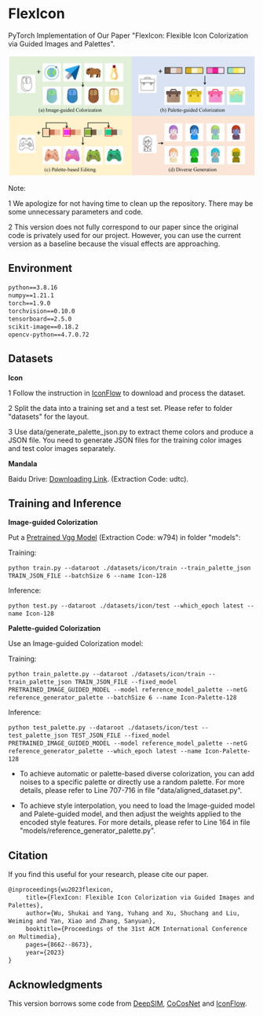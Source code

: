 # FlexIcon

PyTorch Implementation of Our Paper "FlexIcon: Flexible Icon Colorization via Guided Images and Palettes".

<p align='center'>  
  <img src='imgs/teaser.png' width='1000'/>
</p>

Note:

1 We apologize for not having time to clean up the repository. There may be some unnecessary parameters and code.

2 This version does not fully correspond to our paper since the original code is privately used for our project. However, you can use the current version as a baseline because the visual effects are approaching.


## Environment
```
python==3.8.16
numpy==1.21.1
torch==1.9.0
torchvision==0.10.0
tensorboard==2.5.0
scikit-image==0.18.2
opencv-python==4.7.0.72
```

## Datasets

**Icon** 

1 Follow the instruction in [IconFlow](https://github.com/djosix/IconFlow) to download and process the dataset.

2 Split the data into a training set and a test set. Please refer to folder "datasets" for the layout.

3 Use data/generate_palette_json.py to extract theme colors and produce a JSON file. You need to generate JSON files for the training color images and test color images separately.

**Mandala** 

Baidu Drive: [Downloading Link](https://pan.baidu.com/s/18IMkLcGjHYLGqpin747sxA). (Extraction Code: udtc).

## Training and Inference

**Image-guided Colorization**

Put a [Pretrained Vgg Model](https://pan.baidu.com/s/1z0KmArXn0AQMlEOlMtyjrQ) (Extraction Code: w794) in folder "models":

Training:
```
python train.py --dataroot ./datasets/icon/train --train_palette_json TRAIN_JSON_FILE --batchSize 6 --name Icon-128
```

Inference:
```
python test.py --dataroot ./datasets/icon/test --which_epoch latest --name Icon-128
```


**Palette-guided Colorization**

Use an Image-guided Colorization model:

Training: 
```
python train_palette.py --dataroot ./datasets/icon/train --train_palette_json TRAIN_JSON_FILE --fixed_model PRETRAINED_IMAGE_GUIDED_MODEL --model reference_model_palette --netG reference_generator_palette --batchSize 6 --name Icon-Palette-128
```

Inference:
```
python test_palette.py --dataroot ./datasets/icon/test --test_palette_json TEST_JSON_FILE --fixed_model PRETRAINED_IMAGE_GUIDED_MODEL --model reference_model_palette --netG reference_generator_palette --which_epoch latest --name Icon-Palette-128
```

* To achieve automatic or palette-based diverse colorization, you can add noises to a specific palette or directly use a random palette. For more details, please refer to Line 707-716 in file "data/aligned_dataset.py".

* To achieve style interpolation, you need to load the Image-guided model and Palete-guided model, and then adjust the weights applied to the encoded style features. For more details, please refer to Line 164 in file "models/reference_generator_palette.py".


## Citation

If you find this useful for your research, please cite our paper.


    @inproceedings{wu2023flexicon,
         title={FlexIcon: Flexible Icon Colorization via Guided Images and Palettes},
         author={Wu, Shukai and Yang, Yuhang and Xu, Shuchang and Liu, Weiming and Yan, Xiao and Zhang, Sanyuan},
         booktitle={Proceedings of the 31st ACM International Conference on Multimedia},
         pages={8662--8673},
         year={2023}
    }


## Acknowledgments

This version borrows some code from [DeepSIM](https://github.com/eliahuhorwitz/DeepSIM), [CoCosNet](https://github.com/microsoft/CoCosNet) and [IconFlow](https://github.com/djosix/IconFlow).










